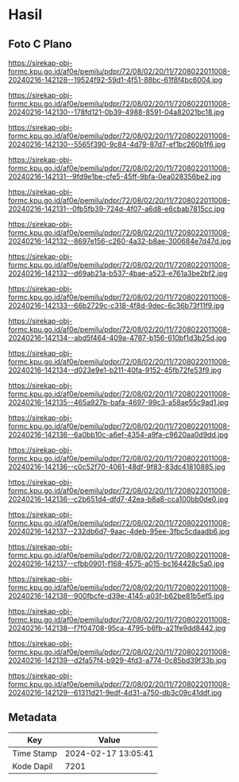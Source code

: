 # Hasil

## Foto C Plano

https://sirekap-obj-formc.kpu.go.id/af0e/pemilu/pdpr/72/08/02/20/11/7208022011008-20240216-142128--19524f92-59d1-4f51-88bc-61f8f4bc6004.jpg

https://sirekap-obj-formc.kpu.go.id/af0e/pemilu/pdpr/72/08/02/20/11/7208022011008-20240216-142130--178fd121-0b39-4988-8591-04a82021bc18.jpg

https://sirekap-obj-formc.kpu.go.id/af0e/pemilu/pdpr/72/08/02/20/11/7208022011008-20240216-142130--5565f390-9c84-4d79-87d7-ef1bc260b1f6.jpg

https://sirekap-obj-formc.kpu.go.id/af0e/pemilu/pdpr/72/08/02/20/11/7208022011008-20240216-142131--9fd9e1be-cfe5-45ff-9bfa-0ea028356be2.jpg

https://sirekap-obj-formc.kpu.go.id/af0e/pemilu/pdpr/72/08/02/20/11/7208022011008-20240216-142131--0fb5fb39-724d-4f07-a6d8-e6cbab7815cc.jpg

https://sirekap-obj-formc.kpu.go.id/af0e/pemilu/pdpr/72/08/02/20/11/7208022011008-20240216-142132--8697e156-c260-4a32-b8ae-300684e7d47d.jpg

https://sirekap-obj-formc.kpu.go.id/af0e/pemilu/pdpr/72/08/02/20/11/7208022011008-20240216-142132--d69ab21a-b537-4bae-a523-e761a3be2bf2.jpg

https://sirekap-obj-formc.kpu.go.id/af0e/pemilu/pdpr/72/08/02/20/11/7208022011008-20240216-142133--66b2729c-c318-4f8d-9dec-6c36b73f11f9.jpg

https://sirekap-obj-formc.kpu.go.id/af0e/pemilu/pdpr/72/08/02/20/11/7208022011008-20240216-142134--abd5f464-409a-4787-b156-610bf1d3b25d.jpg

https://sirekap-obj-formc.kpu.go.id/af0e/pemilu/pdpr/72/08/02/20/11/7208022011008-20240216-142134--d023e9e1-b211-40fa-9152-45fb72fe53f9.jpg

https://sirekap-obj-formc.kpu.go.id/af0e/pemilu/pdpr/72/08/02/20/11/7208022011008-20240216-142135--465a927b-bafa-4697-99c3-a58ae55c9ad1.jpg

https://sirekap-obj-formc.kpu.go.id/af0e/pemilu/pdpr/72/08/02/20/11/7208022011008-20240216-142136--6a0bb10c-a6ef-4354-a9fa-c9620aa0d9dd.jpg

https://sirekap-obj-formc.kpu.go.id/af0e/pemilu/pdpr/72/08/02/20/11/7208022011008-20240216-142136--c0c52f70-4061-48df-9f83-83dc41810885.jpg

https://sirekap-obj-formc.kpu.go.id/af0e/pemilu/pdpr/72/08/02/20/11/7208022011008-20240216-142136--c2b651d4-dfd7-42ea-b8a8-cca100bb0de0.jpg

https://sirekap-obj-formc.kpu.go.id/af0e/pemilu/pdpr/72/08/02/20/11/7208022011008-20240216-142137--232db6d7-9aac-4deb-95ee-3fbc5cdaadb6.jpg

https://sirekap-obj-formc.kpu.go.id/af0e/pemilu/pdpr/72/08/02/20/11/7208022011008-20240216-142137--cfbb0901-f168-4575-a015-bc164428c5a0.jpg

https://sirekap-obj-formc.kpu.go.id/af0e/pemilu/pdpr/72/08/02/20/11/7208022011008-20240216-142138--900fbcfe-d39e-4145-a03f-b62be81b5ef5.jpg

https://sirekap-obj-formc.kpu.go.id/af0e/pemilu/pdpr/72/08/02/20/11/7208022011008-20240216-142138--f7f04708-95ca-4795-b6fb-a21fe9dd8442.jpg

https://sirekap-obj-formc.kpu.go.id/af0e/pemilu/pdpr/72/08/02/20/11/7208022011008-20240216-142139--d2fa57f4-b929-4fd3-a774-0c85bd39f33b.jpg

https://sirekap-obj-formc.kpu.go.id/af0e/pemilu/pdpr/72/08/02/20/11/7208022011008-20240216-142129--61311d21-9edf-4d31-a750-db3c09c41ddf.jpg


## Metadata

| Key        | Value               |
| ---------- | ------------------- |
| Time Stamp | 2024-02-17 13:05:41 |
| Kode Dapil | 7201                |



